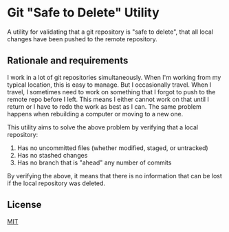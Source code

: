 # Git "Safe to Delete" Utility

A utility for validating that a git repository is "safe to delete", that all local changes have been pushed to the remote repository.

## Rationale and requirements

I work in a lot of git repositories simultaneously. When I'm working from my typical location, this is easy to manage. But I occasionally travel. When I travel, I sometimes need to work on something that I forgot to push to the remote repo before I left. This means I either cannot work on that until I return or I have to redo the work as best as I can. The same problem happens when rebuilding a computer or moving to a new one.

This utility aims to solve the above problem by verifying that a local repository:

1. Has no uncommitted files (whether modified, staged, or untracked)
1. Has no stashed changes
1. Has no branch that is "ahead" any number of commits

By verifying the above, it means that there is no information that can be lost if the local repository was deleted.

## License

[MIT](LICENSE.md)

